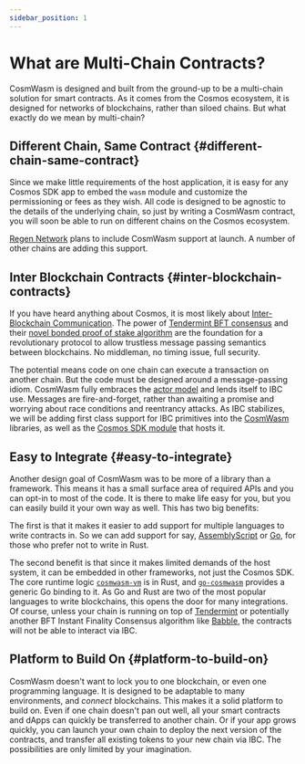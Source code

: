```yaml
---
sidebar_position: 1
---
```


# What are Multi-Chain Contracts?

CosmWasm is designed and built from the ground-up to be a multi-chain solution for smart contracts. As it comes from the Cosmos ecosystem, it is designed for networks of blockchains, rather than siloed chains. But what exactly do we mean by multi-chain?

## Different Chain, Same Contract {#different-chain-same-contract}

Since we make little requirements of the host application, it is easy for any Cosmos SDK app to embed the `wasm` module and customize the permissioning or fees as they wish. All code is designed to be agnostic to the details of the underlying chain, so just by writing a CosmWasm contract, you will soon be able to run on different chains on the Cosmos ecosystem.

[Regen Network](https://regen.network) plans to include CosmWasm support at launch. A number of other chains are adding this support.

## Inter Blockchain Contracts {#inter-blockchain-contracts}

If you have heard anything about Cosmos, it is most likely about [Inter-Blockchain Communication](https://cosmos.network/ibc/). The power of [Tendermint BFT consensus](https://tendermint.com) and their [novel bonded proof of stake algorithm](https://blog.cosmos.network/what-does-the-launch-of-cosmos-mean-for-the-blockchain-ecosystem-952e14f67d0d) are the foundation for a revolutionary protocol to allow trustless message passing semantics between blockchains. No middleman, no timing issue, full security.

The potential means code on one chain can execute a transaction on another chain. But the code must be designed around a message-passing idiom. CosmWasm fully embraces the [actor model](./actor) and lends itself to IBC use. Messages are fire-and-forget, rather than awaiting a promise and worrying about race conditions and reentrancy attacks. As IBC stabilizes, we will be adding first class support for IBC primitives into the [CosmWasm](https://github.com/CosmWasm/cosmwasm) libraries, as well as the [Cosmos SDK module](https://github.com/CosmWasm/wasmd/tree/master/x/wasm) that hosts it.

## Easy to Integrate {#easy-to-integrate}

Another design goal of CosmWasm was to be more of a library than a framework. This means it has a small surface area of required APIs and you can opt-in to most of the code. It is there to make life easy for you, but you can easily build it your own way as well. This has two big benefits:

The first is that it makes it easier to add support for multiple languages to write contracts in. So we can add support for say, [AssemblyScript](https://docs.assemblyscript.org/) or [Go](https://github.com/tinygo-org/tinygo), for those who prefer not to write in Rust.

The second benefit is that since it makes limited demands of the host system, it can be embedded in other frameworks, not just the Cosmos SDK. The core runtime logic [`cosmwasm-vm`](https://github.com/CosmWasm/cosmwasm/tree/master/lib/vm) is in Rust, and [`go-cosmwasm`](https://github.com/CosmWasm/go-cosmwasm) provides a generic Go binding to it. As Go and Rust are two of the most popular languages to write blockchains, this opens the door for many integrations. Of course, unless your chain is running on top of [Tendermint](https://tendermint.com) or potentially another BFT Instant Finality Consensus algorithm like [Babble](https://babble.io/), the contracts will not be able to interact via IBC.

## Platform to Build On {#platform-to-build-on}

CosmWasm doesn't want to lock you to one blockchain, or even one programming language. It is designed to be adaptable to many environments, and *connect* blockchains. This makes it a solid platform to build on. Even if one chain doesn't pan out well, all your smart contracts and dApps can quickly be transferred to another chain. Or if your app grows quickly, you can launch your own chain to deploy the next version of the contracts, and transfer all existing tokens to your new chain via IBC. The possibilities are only limited by your imagination.
